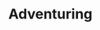 ---
banner: /static/Adventuring.png
continent: Other
date created: Monday, December 11th 2023, 5:54:09 pm
date modified: Sunday, March 23rd 2025, 9:36:19 pm
eleventyNavigation:
  key: Adventuring
  parent: Material Plane
herocolor0: 42
herocolor1: 163
herocolor2: 79
layout: base.njk
parentpath: "src/garden/\U0001F310Worldbuilding/Material Plane/Material Plane.md"
path: /garden/%F0%9F%8C%90Worldbuilding/Material%20Plane/%E2%9C%A8%20Other/%F0%9F%97%A1%EF%B8%8FAdventuring/Adventuring/
plane: Material Plane
title: Adventuring
type: Meta
---